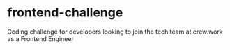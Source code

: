 # frontend-challenge
Coding challenge for developers looking to join the tech team at crew.work as a Frontend Engineer
